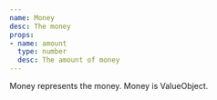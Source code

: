```yaml
---
name: Money
desc: The money
props:
- name: amount
  type: number
  desc: The amount of money
---
```


Money represents the money. Money is ValueObject.
